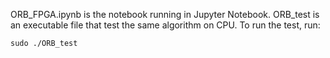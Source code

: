 ORB_FPGA.ipynb is the notebook running in Jupyter Notebook. ORB_test is an executable file that test the same algorithm on CPU. To run the test, run:
```
sudo ./ORB_test
```